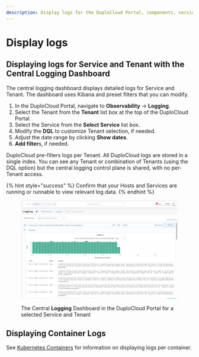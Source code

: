 ```yaml
---
description: Display logs for the DuploCloud Portal, components, services, and containers
---
```


# Display logs

## Displaying logs for Service and Tenant with the Central Logging Dashboard

The central logging dashboard displays detailed logs for Service and Tenant.  The dashboard uses Kibana and preset filters that you can modify.

1. In the DuploCloud Portal, navigate to **Observability** -> **Logging**.
2. Select the Tenant from the **Tenant** list box at the top of the DuploCloud Portal.
3. Select the Service from the **Select Service** list box.
4. Modify the **DQL** to customize Tenant selection, if needed.
5. Adjust the date range by clicking **Show dates**.
6. **Add filter**s, if needed.

DuploCloud pre-filters logs per Tenant. All DuploCloud logs are stored in a single index. You can see any Tenant or combination of Tenants (using the DQL option) but the central logging control plane is shared, with no per-Tenant access.&#x20;

{% hint style="success" %}
Confirm that your Hosts and Services are running or runnable to view relevant log data.
{% endhint %}

<figure><img src="../../../.gitbook/assets/screenshot-nimbusweb.me-2024.02.21-14_47_20.png" alt=""><figcaption><p>The Central <strong>Logging</strong> Dashboard in the DuploCloud Portal for a selected Service and Tenant</p></figcaption></figure>

## Displaying Container Logs

See [Kubernetes Containers](../../aws-services/containers/eks-containers-and-services/#kubernetes-containers) for information on displaying logs per container.
